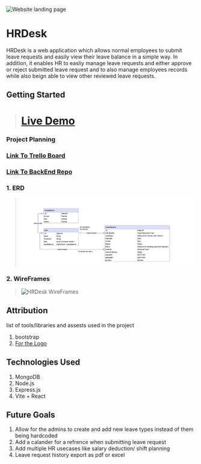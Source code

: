 ![Website landing page](https://i.imgur.com/8dbgOg2.png)
# HRDesk

HRDesk is a web application which allows normal employees to submit leave requests and easily view their leave balance in a simple way. In addition, it enables HR to easliy manage leave requests and either approve or reject submitted leave request and to also manage employees records while also beign able to view other reviewed leave requests.




## Getting Started
> # [Live Demo](https://kaleidoscopic-beijinho-0d6619.netlify.app/employees-records)
### Project Planning
### [Link To Trello Board](https://trello.com/b/9THMnS2M/hrdesk)
### [Link To BackEnd Repo](https://github.com/Leuim/HRDesk-Backend)
### 1. ERD

>![HRDesk ERD](image.png)

### 2. WireFrames

>![HRDesk WireFrames](https://i.imgur.com/uldCxKY.png)

## Attribution 
list of tools/libraries and assests used in the project
1. bootstrap
2. [For the Logo](https://www.design.com/ai-logo-generator)

## Technologies Used
1. MongoDB
2. Node.js
3. Express.js
4. Vite + React

## Future Goals
1. Allow for the admins to create and add new leave types instead of them being hardcoded
2. Add a calander for a refrence when submitting leave request
3. Add multiple HR usecases like salary deduction/ shift planning 
4. Leave request history export as pdf or excel